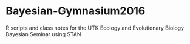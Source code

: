 # Bayesian-Gymnasium2016
R scripts and class notes for the UTK Ecology and Evolutionary Biology Bayesian Seminar using STAN
